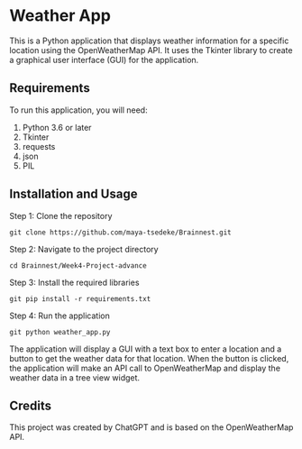 
# Weather App
This is a Python application that displays weather information for a specific location using the OpenWeatherMap API. It uses the Tkinter library to create a graphical user interface (GUI) for the application.

## Requirements
To run this application, you will need:

1. Python 3.6 or later
2. Tkinter
3. requests
4. json
5. PIL
## Installation and Usage
Step 1: Clone the repository
```'
git clone https://github.com/maya-tsedeke/Brainnest.git
````
Step 2: Navigate to the project directory
```'
cd Brainnest/Week4-Project-advance
````
Step 3: Install the required libraries
```'
git pip install -r requirements.txt
````
Step 4: Run the application
```'
git python weather_app.py
````
The application will display a GUI with a text box to enter a location and a button to get the weather data for that location. When the button is clicked, the application will make an API call to OpenWeatherMap and display the weather data in a tree view widget.

## Credits
This project was created by ChatGPT and is based on the OpenWeatherMap API.